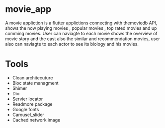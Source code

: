 # movie_app

A movie appliction is a flutter applictions connecting with themoviedb API, shows the now playing movies , popular movies , top rated movies and up comming movies.
User can naviagte to each movie shows the overview of movie story and the cast also the similar and recommendation movies, user also can naviagte to each actor to see its biology and his movies.

# Tools
- Clean architecuture
- Bloc state managment
- Shimer
- Dio
- Servier locator
- Readmore package
- Google fonts
- Carousel_slider
- Cached network image

